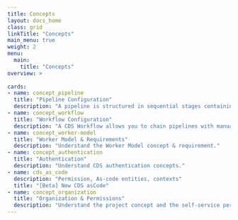```yaml
---
title: Concepts
layout: docs_home
class: grid
linkTitle: "Concepts"
main_menu: true
weight: 2
menu:
  main:
    title: "Concepts"
overview: >
  
cards:
- name: concept_pipeline
  title: "Pipeline Configuration"
  description: "A pipeline is structured in sequential stages containing one or multiple concurrent jobs."
- name: concept_workflow
  title: "Workflow Configuration"
  description: "A CDS Workflow allows you to chain pipelines with manual or automatic gates, using conditional branching."
- name: concept_worker-model
  title: "Worker Model & Requirements"
  description: "Understand the Worker Model concept & requirement."
- name: concept_authentication
  title: "Authentication"
  description: "Understand CDS authentication concepts."
- name: cds_as_code
  description: "Permission, As-code entities, contexts"
  title: "[Beta] New CDS asCode"  
- name: concept_organization
  title: "Organization & Permissions"
  description: "Understand the project concept and the self-service permissions management."
---
```

